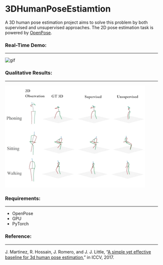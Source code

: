 # 3DHumanPoseEstiamtion

A 3D human pose estimation project aims to solve this problem by both supervised and unsupervised approaches. The 2D pose estimation task is powered by [OpenPose](https://github.com/CMU-Perceptual-Computing-Lab/openpose).

### Real-Time Demo:
---

![gif]( https://github.com/Lukikay/3DHumanPoseEstiamtion/raw/master/results/Real-time_Demo_1_HD.gif )

### Qualitative Results:
---
<img src="https://github.com/Lukikay/3DHumanPoseEstiamtion/raw/master/results/Qualitative_Results_Compared_between_Different_Approaches.mp4.jpg" alt="gif" style="zoom: 45%;" />

### Requirements:
---
- OpenPose
- GPU
- PyTorch

### Reference:
---
J. Martinez, R. Hossain, J. Romero, and J. J. Little, “[A simple yet eﬀective baseline for 3d human pose estimation](https://github.com/una-dinosauria/3d-pose-baseline),” in ICCV, 2017.
